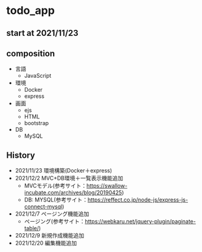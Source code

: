 # todo_app
## start at 2021/11/23
## composition
- 言語
    - JavaScript
- 環境
    - Docker
    - express
- 画面
    - ejs
    - HTML
    - bootstrap
- DB
    - MySQL

## History
- 2021/11/23 環境構築(Docker＋express)
- 2021/12/2  MVC+DB環境＋一覧表示機能追加
    - MVCモデル(参考サイト：https://swallow-incubate.com/archives/blog/20190425)
    - DB: MYSQL(参考サイト：https://reffect.co.jp/node-js/express-js-connect-mysql)
- 2021/12/7  ページング機能追加
    - ページング(参考サイト：https://webkaru.net/jquery-plugin/paginate-table/)
- 2021/12/9  新規作成機能追加
- 2021/12/20 編集機能追加
